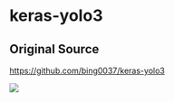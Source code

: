 # keras-yolo3
## Original Source
https://github.com/bing0037/keras-yolo3

![](https://github.com/bing0037/keras-yolo3)
